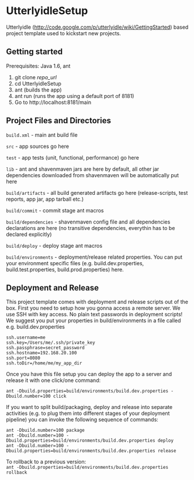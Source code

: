 UtterlyidleSetup
================

Utterlyidle (http://code.google.com/p/utterlyidle/wiki/GettingStarted) based project template used to kickstart new projects.


Getting started
--------

Prerequisites: Java 1.6, ant

1.  git clone _repo_url_
2.  cd UtterlyidleSetup
3.  ant (builds the app)
4.  ant run (runs the app using a default port of 8181)
5.  Go to http://localhost:8181/main

Project Files and Directories
--------

`build.xml` - main ant build file  

`src` - app sources go here  

`test` - app tests (unit, functional, performance) go here  

`lib` - ant and shavenmaven jars are here by default, all other jar dependencies downloaded from shavenmaven will be automatically
put here  

`build/artifacts` - all build generated artifacts go here (release-scripts, test reports, app jar, app tarball etc.)  

`build/commit` - commit stage ant macros  

`build/dependencies` - shavenmaven config file and all dependencies declarations are here (no transitive dependencies, everythin
 has to be declared explicitly)  

`build/deploy` - deploy stage ant macros  

`build/environments` - deployment/release related properties. You can put your environment specific files (e.g. build.dev.properties,
 build.test.properties, build.prod.properties) here.  

Deployment and Release
--------

This project template comes with deployment and release scripts out of the box. 
First you need to setup how you gonna access a remote server. We use SSH with key access. No plain text passwords in deployment
scripts! We suggest you put your properties in build/environments in a file called e.g. build.dev.properties

`ssh.username=me`  
`ssh.key=/Users/me/.ssh/private_key`  
`ssh.passphrase=secret_password`  
`ssh.hostname=192.168.20.100`  
`ssh.port=8080`  
`ssh.toDir=/home/me/my_app_dir`

Once you have this file setup you can deploy the app to a server and release it with one click/one command:

`ant -Dbuild.properties=build/environments/build.dev.properties -Dbuild.number=100 click`

If you want to split build/packaging, deploy and release into separate activities (e.g. to plug them into
different stages of your deployment pipeline) you can invoke the following sequence of commands:

`ant -Dbuild.number=100 package`  
`ant -Dbuild.number=100 -Dbuild.properties=build/environments/build.dev.properties deploy`  
`ant -Dbuild.number=100 -Dbuild.properties=build/environments/build.dev.properties release`  

To rollback to a previous version:  
`ant -Dbuild.properties=build/environments/build.dev.properties rollback`
